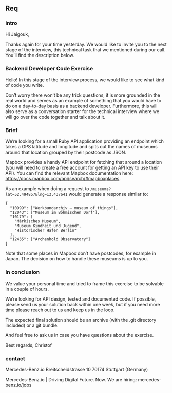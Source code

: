 ## Req


### intro

Hi Jaigouk,

Thanks again for your time yesterday.
We would like to invite you to the next stage of the interview, this technical task that we mentioned during our call. You’ll find the description below.

### Backend Developer Code Exercise

Hello! In this stage of the interview process, we would like to see what kind of code you write.

Don’t worry there won’t be any trick questions, it is more grounded in the real world and serves as an example of something that you would have to do on a day-to-day basis as a backend developer. Furthermore, this will also serve as a conversation starter for the technical interview where we will go over the code together and talk about it.

 ### Brief

We’re looking for a small Ruby API application providing an endpoint which takes a GPS latitude and longitude and spits out the names of museums around that location grouped by their postcode as JSON.

Mapbox provides a handy API endpoint for fetching that around a location (you will need to create a free account for getting an API key to use their API). You can find the relevant Mapbox documentation here: https://docs.mapbox.com/api/search/#mapboxplaces.

As an example when doing a request to `/museums?lat=52.494857&lng=13.437641` would generate a response similar to:

```
{
  "10999": ["Werkbundarchiv – museum of things"],
  "12043": ["Museum im Böhmischen Dorf"],
  "10179": [
    "Märkisches Museum",
    "Museum Kindheit und Jugend",
    "Historischer Hafen Berlin"
  ],
  "12435": ["Archenhold Observatory"]
}
```

Note that some places in Mapbox don’t have postcodes, for example in Japan. The decision on how to handle these museums is up to you.

 ### In conclusion

We value your personal time and tried to frame this exercise to be solvable in a couple of hours.

We’re looking for API design, tested and documented code. If possible, please send us your solution back within one week, but if you need more time please reach out to us and keep us in the loop.

The expected final solution should be an archive (with the .git directory included) or a git bundle.

And feel free to ask us in case you have questions about the exercise.

Best regards,
Christof


### contact

Mercedes-Benz.io
Breitscheidstrasse 10
70174 Stuttgart (Germany)

Mercedes-Benz.io | Driving Digital Future. Now.
We are hiring: mercedes-benz.io/jobs

